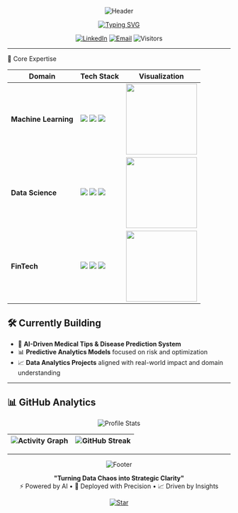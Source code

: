 <div align="center">

  ![Header](https://github.com/yashhackz360/yashhackz360/blob/main/assets/ai-brain-banner.gif)

  [![Typing SVG](https://readme-typing-svg.herokuapp.com?font=Fira+Code&size=28&pause=1000&color=00F7FF&center=true&vCenter=true&width=800&lines=Yashwanth+Sai+Kasarabada;ML+Engineer+%7C+FinTech+Data+Scientist+%7C+AI+Developer;From+Raw+Data+to+Production−Ready+AI)](https://git.io/typing-svg)

  [![LinkedIn](https://img.shields.io/badge/LinkedIn-Connect-%230077B5?style=for-the-badge&logo=linkedin)](https://www.linkedin.com/in/yashwanth-sai-kasarabada-ba4265258/)
  [![Email](https://img.shields.io/badge/Email-Contact-%23D14836?style=for-the-badge&logo=gmail)](mailto:yashwanthkasarabada@gmail.com)
  ![Visitors](https://komarev.com/ghpvc/?username=yashhackz360&label=PROFILE+VIEWS&color=0066ff&style=for-the-badge)

</div>

---

🚀 Core Expertise
<div align="center"> <table> <thead> <tr> <th><strong>Domain</strong></th> <th><strong>Tech Stack</strong></th> <th><strong>Visualization</strong></th> </tr> </thead> <tbody> <tr> <td><strong>Machine Learning</strong></td> <td> <img src="https://img.shields.io/badge/Python-Expert-3776AB?logo=python&logoColor=white" /> <img src="https://img.shields.io/badge/TensorFlow-Pro-FF6F00?logo=tensorflow&logoColor=white" /> <img src="https://img.shields.io/badge/PyTorch-Pro-EE4C2C?logo=pytorch&logoColor=white" /> </td> <td> <img src="https://github.com/yashhackz360/yashhackz360/blob/main/assets/ml-workflow.gif" width="160" /> </td> </tr> <tr> <td><strong>Data Science</strong></td> <td> <img src="https://img.shields.io/badge/Pandas-Advanced-150458?logo=pandas&logoColor=white" /> <img src="https://img.shields.io/badge/SQL-Expert-4479A1?logo=mysql&logoColor=white" /> <img src="https://img.shields.io/badge/Spark-Intermediate-E25A1C?logo=apachespark&logoColor=white" /> </td> <td> <img src="https://github.com/yashhackz360/yashhackz360/blob/main/assets/data-pipeline.gif" width="160" /> </td> </tr> <tr> <td><strong>FinTech</strong></td> <td> <img src="https://img.shields.io/badge/QuantLib-Learning-00599C?logo=cplusplus&logoColor=white" /> <img src="https://img.shields.io/badge/TA−Lib-Intermediate-0077B5?logoColor=white" /> <img src="https://img.shields.io/badge/Backtrader-Intermediate-0077B5?logoColor=white" /> </td> <td> <img src="https://github.com/yashhackz360/yashhackz360/blob/main/assets/stock-chart.gif" width="160" /> </td> </tr> </tbody> </table> </div>

## 🛠️ Currently Building

- 🤖 **AI-Driven Medical Tips & Disease Prediction System**
- 📊 **Predictive Analytics Models** focused on risk and optimization
- 📈 **Data Analytics Projects** aligned with real-world impact and domain understanding

---

## 📊 GitHub Analytics

<div align="center">

![Profile Stats](https://github-profile-summary-cards.vercel.app/api/cards/profile-details?username=yashhackz360&theme=github_dark)

| ![Activity Graph](https://github-readme-activity-graph.vercel.app/graph?username=yashhackz360&theme=github-compact) | ![GitHub Streak](https://github-readme-streak-stats.herokuapp.com/?user=yashhackz360&theme=blueberry_duo) |
|---------------------------------------------------------------------------------------------------------------------|-------------------------------------------------------------------------------------------------------------|

</div>

---

<div align="center">

  ![Footer](https://github.com/yashhackz360/yashhackz360/blob/main/assets/digital-brain-footer.gif)

  **"Turning Data Chaos into Strategic Clarity"**  
  ⚡ Powered by AI • 🚀 Deployed with Precision • 📈 Driven by Insights

  [![Star](https://img.shields.io/github/stars/yashhackz360?label=If%20You%20Like%20My%20Work%2C%20Consider%20a%20⭐&style=social)](https://github.com/yashhackz360)

</div>
